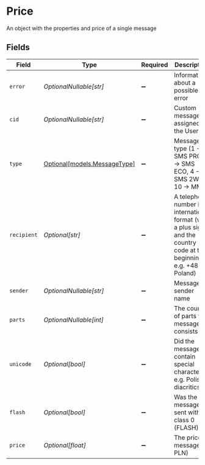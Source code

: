 # Price

An object with the properties and price of a single message


## Fields

| Field                                                                                                                    | Type                                                                                                                     | Required                                                                                                                 | Description                                                                                                              | Example                                                                                                                  |
| ------------------------------------------------------------------------------------------------------------------------ | ------------------------------------------------------------------------------------------------------------------------ | ------------------------------------------------------------------------------------------------------------------------ | ------------------------------------------------------------------------------------------------------------------------ | ------------------------------------------------------------------------------------------------------------------------ |
| `error`                                                                                                                  | *OptionalNullable[str]*                                                                                                  | :heavy_minus_sign:                                                                                                       | Information about a possible error                                                                                       | <nil>                                                                                                                    |
| `cid`                                                                                                                    | *OptionalNullable[str]*                                                                                                  | :heavy_minus_sign:                                                                                                       | Custom message ID assigned by the User                                                                                   | custom-id-A44445T                                                                                                        |
| `type`                                                                                                                   | [Optional[models.MessageType]](../models/messagetype.md)                                                                 | :heavy_minus_sign:                                                                                                       | Message type (1 -> SMS PRO, 3 -> SMS ECO, 4 -> SMS 2WAY, 10 -> MMS)                                                      | 1                                                                                                                        |
| `recipient`                                                                                                              | *Optional[str]*                                                                                                          | :heavy_minus_sign:                                                                                                       | A telephone number in international format (with a plus sign and the country code at the beginning, e.g. +48 for Poland) | +48999999999                                                                                                             |
| `sender`                                                                                                                 | *OptionalNullable[str]*                                                                                                  | :heavy_minus_sign:                                                                                                       | Message sender name                                                                                                      | Bramka SMS                                                                                                               |
| `parts`                                                                                                                  | *OptionalNullable[int]*                                                                                                  | :heavy_minus_sign:                                                                                                       | The count of parts that message consists of                                                                              | 1                                                                                                                        |
| `unicode`                                                                                                                | *Optional[bool]*                                                                                                         | :heavy_minus_sign:                                                                                                       | Did the message contain special characters, e.g. Polish diacritics?                                                      | true                                                                                                                     |
| `flash`                                                                                                                  | *Optional[bool]*                                                                                                         | :heavy_minus_sign:                                                                                                       | Was the message sent with class 0 (FLASH)?                                                                               | false                                                                                                                    |
| `price`                                                                                                                  | *Optional[float]*                                                                                                        | :heavy_minus_sign:                                                                                                       | The price of message (in PLN)                                                                                            | 0.16                                                                                                                     |